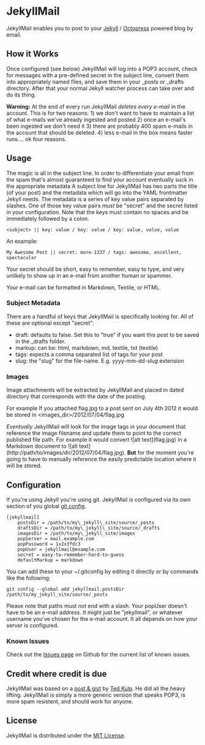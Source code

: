 # JekyllMail #

JekyllMail enables you to post to your [Jekyll](https://github.com/mojombo/jekyll) / [Octopress](http://octopress.org/) powered blog by email. 

## How it Works ##
Once configured (see below) JekyllMail will log into a POP3 account, check for messages with a pre-defined secret in the subject line, convert them into appropriately named files, and save them in your _posts or _drafts directory. After that your normal Jekyll watcher process can take over and do its thing.

**Warning:** At the end of every run JekyllMail *deletes every e-mail* in the account. This is for two reasons: 1) we don't want to have to maintain a list of what e-mails we've already ingested and posted 2) once an e-mail's been ingested we don't need it 3) there are probably 400 spam e-mails in the account that should be deleted. 4) less e-mail in the box means faster runs.... ok four reasons.

## Usage ##
The magic is all in the subject line. In order to differentiate your email from the spam that's almost guaranteed to find your account eventually suck in the appropriate metadata A subject line for JekyllMail has two parts the title (of your post) and the metadata which will go into the YAML frontmatter Jekyll needs. The metadata is a series of key value pairs separated by slashes. One of those key value pairs *must* be "secret" and the secret listed in your configuration. Note that the keys must contain no spaces and be immediately followed by a colon. 

	<subject> || key: value / key: value / key: value, value, value
An example:

	My Awesome Post || secret: more-1337 / tags: awesome, excellent, spectacular

Your secret should be short, easy to remember, easy to type, and very unlikely to show up in an e-mail from another human or spammer. 

Your e-mail can be formatted in Markdown, Textile, or HTML.

### Subject Metadata ###
There are a handful of keys that JekyllMail is specifically looking for. All of these are optional except "secret":

* draft: defaults to false. Set this to "true" if you want this post to be saved in the _drafts folder.
* markup: can be: html, markdown, md, textile, txt (textile)
* tags: expects a comma separated list of tags for your post
* slug: the "slug" for the file-name. E.g. yyyy-mm-dd-*slug*.extension 

### Images ###
Image attachments will be extracted by JekyllMail and placed in dated directory that corresponds with the date of the posting.

For example If you attached flag.jpg to a post sent on July 4th 2012 it would be stored in <images_dir>/2012/07/04/flag.jpg

*Eventually* JekyllMail will look for the image tags in your document that reference the image filename and update them to point to the correct published file path. For example it would convert \!\[alt text\]\(flag.jpg\) in a Markdown document to  \!\[alt text\]\(http://path/to/images/dir/2012/07/04/flag.jpg\). **But** for the moment you're going to have to manually reference the easily predictable location where it will be stored. 

## Configuration ##
If you're using Jekyll you're using git. JekyllMail is configured via its own section of you global [git config](http://kernel.org/pub/software/scm/git/docs/git-config.html).

	[jekyllmail]
		postsDir = /path/to/my\_jekyll\_site/source/_posts
		draftsDir = /path/to/my\_jekyll\_site/source/_drafts
		imagesDir = /path/to/my\_jekyll_site/images
		popServer = mail.example.com
		popPassword = 1x2x3fdc3
		popUser = jekyllmail@example.com
		secret = easy-to-remember-hard-to-guess
		defaultMarkup = markdown

You can add these to your ~/.gitconfig by editing it directly or by commands like the following: 

	git config --global add jekyllmail.postsDir /path/to/my_jekyll_site/source/_posts

Please note that paths must *not* end with a slash.
Your popUser doesn't have to be an e-mail address. It might just be "jekyllmail", or whatever username you've chosen for the e-mail account. It all depends on how your server is configured. 

### Known Issues ###
Check out the [Issues page](https://github.com/masukomi/JekyllMail/issues) on Github for the current list of known issues. 

## Credit where credit is due ##
JekyllMail was based on a [post & gist](http://tedkulp.com/2011/05/18/send-email-to-jekyll/) by [Ted Kulp](http://tedkulp.com/). He did all the heavy lifting. JekyllMail is simply a more generic version that speaks POP3, is more spam resistent, and should work for anyone.

## License ##
JekyllMail is distributed under the [MIT License](http://www.opensource.org/licenses/mit-license.php).



